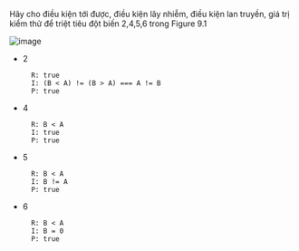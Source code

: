 ﻿Hãy cho điều kiện tới được, điều kiện lây nhiễm, điều kiện lan truyền, giá trị kiểm thử để triệt tiêu đột biến 2,4,5,6 trong Figure 9.1

![image](https://user-images.githubusercontent.com/48431650/96527981-b4fb2e80-12ab-11eb-94b2-49d46f422c22.png)

* 2

        R: true
        I: (B < A) != (B > A) === A != B
        P: true

* 4

        R: B < A
        I: true
        P: true

* 5

        R: B < A
        I: B != A
        P: true

* 6

        R: B < A
        I: B = 0
        P: true
